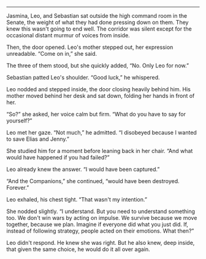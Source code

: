 

---

Jasmina, Leo, and Sebastian sat outside the high command room in the Senate, the weight of what they had done pressing down on them. They knew this wasn't going to end well. The corridor was silent except for the occasional distant murmur of voices from inside.  

Then, the door opened. Leo's mother stepped out, her expression unreadable. “Come on in,” she said.  

The three of them stood, but she quickly added, “No. Only Leo for now.”  

Sebastian patted Leo's shoulder. “Good luck,” he whispered.  

Leo nodded and stepped inside, the door closing heavily behind him. His mother moved behind her desk and sat down, folding her hands in front of her.  

“So?” she asked, her voice calm but firm. “What do you have to say for yourself?”  

Leo met her gaze. “Not much,” he admitted. “I disobeyed because I wanted to save Elias and Jenny.”  

She studied him for a moment before leaning back in her chair. “And what would have happened if you had failed?”  

Leo already knew the answer. “I would have been captured.”  

“And the Companions,” she continued, “would have been destroyed. Forever.”  

Leo exhaled, his chest tight. “That wasn't my intention.”  

She nodded slightly. “I understand. But you need to understand something too. We don't win wars by acting on impulse. We survive because we move together, because we plan. Imagine if everyone did what you just did. If, instead of following strategy, people acted on their emotions. What then?”  

Leo didn't respond. He knew she was right. But he also knew, deep inside, that given the same choice, he would do it all over again.
